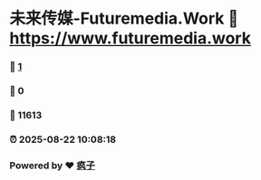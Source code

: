 # 未来传媒-Futuremedia.Work :link: https://www.futuremedia.work 
### :page_facing_up: [1](https://www.futuremedia.work/tag.html) 
### :speech_balloon: 0 
### :hibiscus: 11613 
### :alarm_clock: 2025-08-22 10:08:18 
### Powered by :heart: [疯子](https://github.com/granthuang999/Gmeek)
